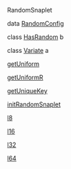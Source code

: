 RandomSnaplet

data [RandomConfig](RandomSnaplet.html#t:RandomConfig)

class [HasRandom](RandomSnaplet.html#t:HasRandom) b

class [Variate](RandomSnaplet.html#t:Variate) a

[getUniform](RandomSnaplet.html#v:getUniform)

[getUniformR](RandomSnaplet.html#v:getUniformR)

[getUniqueKey](RandomSnaplet.html#v:getUniqueKey)

[initRandomSnaplet](RandomSnaplet.html#v:initRandomSnaplet)

[l8](RandomSnaplet.html#v:l8)

[l16](RandomSnaplet.html#v:l16)

[l32](RandomSnaplet.html#v:l32)

[l64](RandomSnaplet.html#v:l64)
